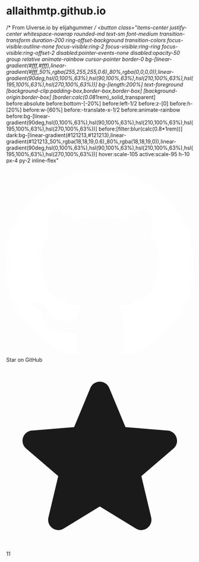 # allaithmtp.github.io
/* From Uiverse.io by elijahgummer */ 
<button
  class="items-center justify-center whitespace-nowrap rounded-md text-sm font-medium transition-transform duration-200 ring-offset-background transition-colors focus-visible:outline-none focus-visible:ring-2 focus-visible:ring-ring focus-visible:ring-offset-2 disabled:pointer-events-none disabled:opacity-50 group relative animate-rainbow cursor-pointer border-0 bg-[linear-gradient(#fff,#fff),linear-gradient(#fff_50%,rgba(255,255,255,0.6)_80%,rgba(0,0,0,0)),linear-gradient(90deg,hsl(0,100%,63%),hsl(90,100%,63%),hsl(210,100%,63%),hsl(195,100%,63%),hsl(270,100%,63%))] bg-[length:200%] text-foreground [background-clip:padding-box,border-box,border-box] [background-origin:border-box] [border:calc(0.08*1rem)_solid_transparent] before:absolute before:bottom-[-20%] before:left-1/2 before:z-[0] before:h-[20%] before:w-[60%] before:-translate-x-1/2 before:animate-rainbow before:bg-[linear-gradient(90deg,hsl(0,100%,63%),hsl(90,100%,63%),hsl(210,100%,63%),hsl(195,100%,63%),hsl(270,100%,63%))] before:[filter:blur(calc(0.8*1rem))] dark:bg-[linear-gradient(#121213,#121213),linear-gradient(#121213_50%,rgba(18,18,19,0.6)_80%,rgba(18,18,19,0)),linear-gradient(90deg,hsl(0,100%,63%),hsl(90,100%,63%),hsl(210,100%,63%),hsl(195,100%,63%),hsl(270,100%,63%))] hover:scale-105 active:scale-95 h-10 px-4 py-2 inline-flex"
>
  <div class="flex items-center">
    <svg class="size-4" viewBox="0 0 438.549 438.549">
      <path
        d="M409.132 114.573c-19.608-33.596-46.205-60.194-79.798-79.8-33.598-19.607-70.277-29.408-110.063-29.408-39.781 0-76.472 9.804-110.063 29.408-33.596 19.605-60.192 46.204-79.8 79.8C9.803 148.168 0 184.854 0 224.63c0 47.78 13.94 90.745 41.827 128.906 27.884 38.164 63.906 64.572 108.063 79.227 5.14.954 8.945.283 11.419-1.996 2.475-2.282 3.711-5.14 3.711-8.562 0-.571-.049-5.708-.144-15.417a2549.81 2549.81 0 01-.144-25.406l-6.567 1.136c-4.187.767-9.469 1.092-15.846 1-6.374-.089-12.991-.757-19.842-1.999-6.854-1.231-13.229-4.086-19.13-8.559-5.898-4.473-10.085-10.328-12.56-17.556l-2.855-6.57c-1.903-4.374-4.899-9.233-8.992-14.559-4.093-5.331-8.232-8.945-12.419-10.848l-1.999-1.431c-1.332-.951-2.568-2.098-3.711-3.429-1.142-1.331-1.997-2.663-2.568-3.997-.572-1.335-.098-2.43 1.427-3.289 1.525-.859 4.281-1.276 8.28-1.276l5.708.853c3.807.763 8.516 3.042 14.133 6.851 5.614 3.806 10.229 8.754 13.846 14.842 4.38 7.806 9.657 13.754 15.846 17.847 6.184 4.093 12.419 6.136 18.699 6.136 6.28 0 11.704-.476 16.274-1.423 4.565-.952 8.848-2.383 12.847-4.285 1.713-12.758 6.377-22.559 13.988-29.41-10.848-1.14-20.601-2.857-29.264-5.14-8.658-2.286-17.605-5.996-26.835-11.14-9.235-5.137-16.896-11.516-22.985-19.126-6.09-7.614-11.088-17.61-14.987-29.979-3.901-12.374-5.852-26.648-5.852-42.826 0-23.035 7.52-42.637 22.557-58.817-7.044-17.318-6.379-36.732 1.997-58.24 5.52-1.715 13.706-.428 24.554 3.853 10.85 4.283 18.794 7.952 23.84 10.994 5.046 3.041 9.089 5.618 12.135 7.708 17.705-4.947 35.976-7.421 54.818-7.421s37.117 2.474 54.823 7.421l10.849-6.849c7.419-4.57 16.18-8.758 26.262-12.565 10.088-3.805 17.802-4.853 23.134-3.138 8.562 21.509 9.325 40.922 2.279 58.24 15.036 16.18 22.559 35.787 22.559 58.817 0 16.178-1.958 30.497-5.853 42.966-3.9 12.471-8.941 22.457-15.125 29.979-6.191 7.521-13.901 13.85-23.131 18.986-9.232 5.14-18.182 8.85-26.84 11.136-8.662 2.286-18.415 4.004-29.263 5.146 9.894 8.562 14.842 22.077 14.842 40.539v60.237c0 3.422 1.19 6.279 3.572 8.562 2.379 2.279 6.136 2.95 11.276 1.995 44.163-14.653 80.185-41.062 108.068-79.226 27.88-38.161 41.825-81.126 41.825-128.906-.01-39.771-9.818-76.454-29.414-110.049z"
        fill="#fff"
      ></path></svg
    ><span class="ml-1 text-white lg:inline p-1">Star on GitHub</span>
  </div>
  <div class="ml-2 flex items-center gap-1 text-sm md:flex">
    <svg
      class="size-4 text-gray-500 transition-all duration-200 group-hover:text-yellow-300"
      data-slot="icon"
      aria-hidden="true"
      fill="currentColor"
      viewBox="0 0 24 24"
      xmlns="http://www.w3.org/2000/svg"
    >
      <path
        clip-rule="evenodd"
        d="M10.788 3.21c.448-1.077 1.976-1.077 2.424 0l2.082 5.006 5.404.434c1.164.093 1.636 1.545.749 2.305l-4.117 3.527 1.257 5.273c.271 1.136-.964 2.033-1.96 1.425L12 18.354 7.373 21.18c-.996.608-2.231-.29-1.96-1.425l1.257-5.273-4.117-3.527c-.887-.76-.415-2.212.749-2.305l5.404-.434 2.082-5.005Z"
        fill-rule="evenodd"
      ></path>
    </svg>
    <span
      class="inline-block tabular-nums tracking-wider font-display font-medium text-black dark:text-white"
      >11</span
    >
  </div>
</button>
